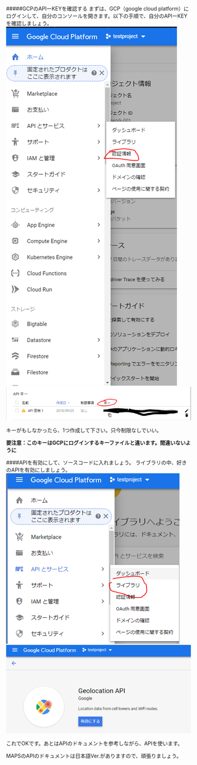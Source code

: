 #####GCPのAPIーKEYを確認する
まずは、GCP（google cloud platform）にログインして、自分のコンソールを開きます。以下の手順で、自分のAPIーKEYを確認しましょう。
![cut1](https://github.com/gusya-soc/gcp-api/blob/master/img/cut_1.png "cut1")
![cut2](https://github.com/gusya-soc/gcp-api/blob/master/img/cut_2.PNG "cut2")

キーがもしなかったら、1つ作成して下さい。只今制限なしでいい。

**要注意：このキーはGCPにログインするキーファイルと違います。間違いないように**

####APIを有効にして、ソースコードに入れましょう。
ライブラリの中、好きのAPIを有効にしましょう。
![cut3](https://github.com/gusya-soc/gcp-api/blob/master/img/cut_3.PNG "cut3")
![ｃ](https://github.com/gusya-soc/gcp-api/blob/master/img/cut_4.PNG "ｃ")

これでOKです。あとはAPIのドキュメントを参考しながら、APIを使います。

MAPSのAPIのドキュメントは日本語Ver.がありますので、頑張りましょう。